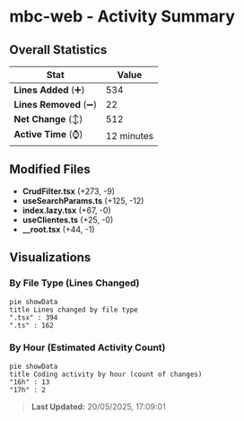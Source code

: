 # mbc-web - Activity Summary 

## Overall Statistics

| Stat                   | Value                                                             |
| ---------------------- | ----------------------------------------------------------------- |
| **Lines Added** (➕)   | 534                                          |
| **Lines Removed** (➖) | 22                                        |
| **Net Change** (↕)    | 512                |
| **Active Time** (⌚)   | 12 minutes |


## Modified Files
- **CrudFilter.tsx** (+273, -9)
- **useSearchParams.ts** (+125, -12)
- **index.lazy.tsx** (+67, -0)
- **useClientes.ts** (+25, -0)
- **__root.tsx** (+44, -1)

## Visualizations

### By File Type (Lines Changed)

```mermaid
pie showData
title Lines changed by file type
".tsx" : 394
".ts" : 162
```

### By Hour (Estimated Activity Count)

```mermaid
pie showData
title Coding activity by hour (count of changes)
"16h" : 13
"17h" : 2
```


> **Last Updated:** 20/05/2025, 17:09:01